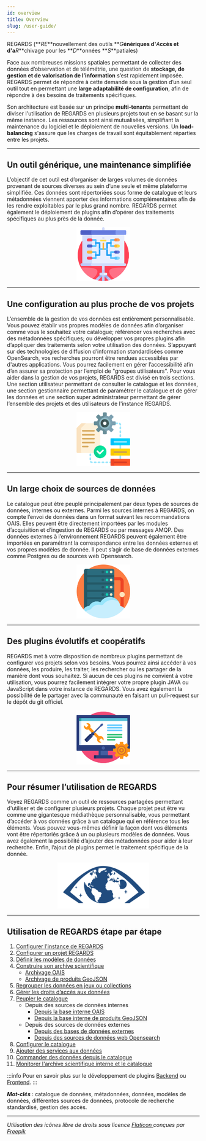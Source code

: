 ```yaml
---
id: overview
title: Overview
slug: /user-guide/
---
```


REGARDS (**_RE_**nouvellement des outils **_G_**énériques d'**_A_**ccès et d'a**_R_**chivage pour les **_D_**onnées **_S_**patiales)

<p>
  Face aux nombreuses missions spatiales permettant de collecter des données
  d’observation et de télémétrie, une question de <b>stockage, de gestion et de valorisation de l’information</b> s’est rapidement
  imposée. REGARDS permet de répondre à cette demande sous la gestion d’un seul outil
  tout en permettant une <b>large adaptabilité de configuration</b>, afin de répondre à des besoins de traitements spécifiques.
</p>

<p>
  Son architecture est basée sur un principe <b>multi-tenants</b> permettant de
  diviser l'utilisation de REGARDS en plusieurs projets tout en se basant sur la
  même instance. Les ressources sont ainsi mutualisées, simplifiant la
  maintenance du logiciel et le déploiement de nouvelles versions. Un <b>load-balancing</b> s'assure que les charges de travail sont équitablement réparties
  entre les projets.
</p>

---

## Un outil générique, une maintenance simplifiée

<p>
  L’objectif de cet outil est d’organiser de larges volumes de données provenant
  de sources diverses au sein d’une seule et même plateforme simplifiée. Ces
  données sont répertoriées sous forme de catalogue et leurs métadonnées
  viennent apporter des informations complémentaires afin de les rendre
  exploitables par le plus grand nombre. REGARDS permet également le déploiement
  de plugins afin d’opérer des traitements spécifiques au plus près de la
  donnée.
</p>

<div align="center">
  <img
    src="/images/user-documentation/v1.4/0-overview/overview_generic.png"
    alt="Project configuration"
    height="140"
  />
</div>

---

## Une configuration au plus proche de vos projets

<p>
  L’ensemble de la gestion de vos données est entièrement personnalisable. Vous
  pouvez établir vos propres modèles de données afin d’organiser comme vous le
  souhaitez votre catalogue; référencer vos recherches avec des métadonnées
  spécifiques; ou développer vos propres plugins afin d’appliquer des
  traitements selon votre utilisation des données. S’appuyant sur des
  technologies de diffusion d’information standardisées comme OpenSearch, vos
  recherches pourront être rendues accessibles par d'autres applications. Vous
  pourrez facilement en gérer l’accessibilité afin d’en assurer sa protection
  par l’emploi de "groupes utilisateurs". Pour vous aider dans la gestion de vos
  projets, REGARDS est divisé en trois sections. Une section utilisateur
  permettant de consulter le catalogue et les données, une section gestionnaire
  permettant de paramétrer le catalogue et de gérer les données et une section
  super administrateur permettant de gérer l’ensemble des projets et des
  utilisateurs de l'instance REGARDS.
</p>

<div align="center">
  <img
    src="/images/user-documentation/v1.4/0-overview/overview_config.png"
    alt="Project configuration"
    height="140"
  />
</div>

---

## Un large choix de sources de données

<p>
  Le catalogue peut être peuplé principalement par deux types de sources de
  données, internes ou externes. Parmi les sources internes à REGARDS, on compte
  l’envoi de données dans un format suivant les recommandations OAIS. Elles
  peuvent être directement importées par les modules d’acquisition et
  d’ingestion de REGARDS ou par messages AMQP. Des données externes à
  l’environnement REGARDS peuvent également être importées en paramétrant la
  correspondance entre les données externes et vos propres modèles de donnée. Il
  peut s’agir de base de données externes comme Postgres ou de sources web
  Opensearch.
</p>

<div align="center">
  <img
    src="/images/user-documentation/v1.4/0-overview/overview_data.png"
    alt="Data Sources"
    height="140"
  />
</div>

---

## Des plugins évolutifs et coopératifs

<p>
  REGARDS met à votre disposition de nombreux plugins permettant de configurer
  vos projets selon vos besoins. Vous pourrez ainsi accéder à vos données, les
  produire, les traiter, les rechercher ou les partager de la manière dont vous
  souhaitez. Si aucun de ces plugins ne convient à votre utilisation, vous
  pourrez facilement intégrer votre propre plugin JAVA ou JavaScript dans votre
  instance de REGARDS. Vous avez également la possibilité de le partager avec la
  communauté en faisant un pull-request sur le dépôt du git officiel.
</p>

<div align="center">
  <img
    src="/images/user-documentation/v1.4/0-overview/overview_plugin.png"
    alt="Plugins"
    height="140"
  />
</div>

---

## Pour résumer l’utilisation de REGARDS

<p>
  Voyez REGARDS comme un outil de ressources partagées permettant d'utiliser et
  de configurer plusieurs projets. Chaque projet peut être vu comme une
  gigantesque médiathèque personnalisable, vous permettant d’accéder à vos
  données grâce à un catalogue qui en référence tous les éléments. Vous pouvez
  vous-mêmes définir la façon dont vos éléments vont être répertoriés grâce à un
  ou plusieurs modèles de données. Vous avez également la possibilité d’ajouter
  des métadonnées pour aider à leur recherche. Enfin, l’ajout de plugins permet
  le traitement spécifique de la donnée.
</p>

<div align="center">
  <img
    src="/img/logos/regards-svg/regards-blue.svg"
    alt="Conclusion"
    height="120"
  />
</div>

---

## Utilisation de REGARDS étape par étape

<ol>
  <li>
    <a href="global-configuration/introduction/">
      Configurer l'instance de REGARDS
    </a>
  </li>
  <li>
    <a href="project-configuration/introduction/">
      Configurer un projet REGARDS
    </a>
  </li>
  <li>
    <a href="data-organization/models/">
      Définir les modèles de données
    </a>
  </li>
  <li>
    <a href="import-data/introduction/">
      Construire son archive scientifique
    </a>
    <ul>
      <li>
        <a href="import-data/oais-files/introduction/">
          Archivage OAIS 
        </a>
      </li>
      <li>
        <a href="import-data/fem/introduction/">
          Archivage de produits GeoJSON
        </a>
      </li>
    </ul>
  </li>
  <li>
    <a href="data-organization/collections-datasets/">
      Regrouper les données en jeux ou collections
    </a>
  </li>
  <li>
    <a href="data-organization/data-access-rights/">
      Gérer les droits d’accès aux données
    </a>
  </li>
  <li>
    <a href="crawler/introduction/">
      Peupler le catalogue
    </a>
    <ul>
      <li>
         Depuis des sources de données internes
        <ul>
          <li>
            <a href="crawler/configure-datasources/aips/">Depuis la base interne OAIS</a>
          </li>
          <li>
            <a href="crawler/configure-datasources/fem/">Depuis la base interne de produits GeoJSON</a>
          </li>
        </ul>
      </li>
      <li>
         Depuis des sources de données externes
        <ul>
          <li>
            <a href="crawler/configure-datasources/external-databases/">
              Depuis des bases de données externes
            </a>
          </li>
          <li>
            <a href="crawler/configure-datasources/opensearch/">
              Depuis des sources de données web Opensearch
            </a>
          </li>
        </ul>
      </li>
    </ul>
  </li>
  <li>
    <a href="catalog/introduction/">
      Configurer le catalogue
    </a>
  </li>
  <li>
    <a href="data-services/introduction/">
      Ajouter des services aux données
    </a>
  </li>
  <li>
    <a href="order/introduction/">
      Commander des données depuis le catalogue
    </a>
  </li>
  <li>
    <a href="monitoring/dashboard">
      Monitorer l'archive scientifique interne et le catalogue
    </a>
  </li>
</ol>

:::info
Pour en savoir plus sur le développement de plugins [Backend](../development/backend/framework/modules/plugins/) ou [Frontend](../development/frontend/plugins/).
:::

**_Mot-clés_** : catalogue de données, métadonnées, données, modèles de données, différentes sources de données, protocole de recherche standardisé, gestion des accès.

---

_Utilisation des icônes libre de droits sous licence <a href="https://www.flaticon.com/fr/" title="Flaticon">
Flaticon </a> conçues par <a href="https://www.freepik.com" title="Freepik"> Freepik</a>_
